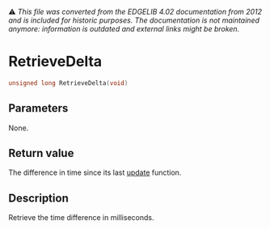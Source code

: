 :warning: _This file was converted from the EDGELIB 4.02 documentation from 2012 and is included for historic purposes. The documentation is not maintained anymore: information is outdated and external links might be broken._

# RetrieveDelta


```c++
unsigned long RetrieveDelta(void)
```

## Parameters
None.

## Return value
The difference in time since its last [update](classertimer_update.md) function.

## Description
Retrieve the time difference in milliseconds.

